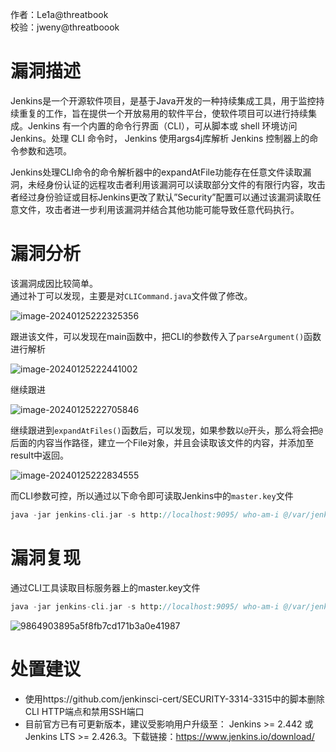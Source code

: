 作者：Le1a@threatbook  
校验：jweny@threatboook

漏洞描述
====

Jenkins是一个开源软件项目，是基于Java开发的一种持续集成工具，用于监控持续重复的工作，旨在提供一个开放易用的软件平台，使软件项目可以进行持续集成。Jenkins 有一个内置的命令行界面（CLI），可从脚本或 shell 环境访问 Jenkins。处理 CLI 命令时， Jenkins 使用args4j库解析 Jenkins 控制器上的命令参数和选项。

Jenkins处理CLI命令的命令解析器中的expandAtFile功能存在任意文件读取漏洞，未经身份认证的远程攻击者利用该漏洞可以读取部分文件的有限行内容，攻击者经过身份验证或目标Jenkins更改了默认”Security”配置可以通过该漏洞读取任意文件，攻击者进一步利用该漏洞并结合其他功能可能导致任意代码执行。

漏洞分析
====

该漏洞成因比较简单。  
通过补丁可以发现，主要是对`CLICommand.java`文件做了修改。

![image-20240125222325356](https://shs3.b.qianxin.com/attack_forum/2024/01/attach-442146be7a097a28d1af20d9684d9e106d4fbbaf.png)

跟进该文件，可以发现在main函数中，把CLI的参数传入了`parseArgument()`函数进行解析

![image-20240125222441002](https://shs3.b.qianxin.com/attack_forum/2024/01/attach-fe85a7fb232fca9d6f3472d18a5568ea6aa61675.png)

继续跟进

![image-20240125222705846](https://shs3.b.qianxin.com/attack_forum/2024/01/attach-9710e63318cccc365f20019fdd1b8ca3b695c242.png)

继续跟进到`expandAtFiles()`函数后，可以发现，如果参数以`@`开头，那么将会把`@`后面的内容当作路径，建立一个File对象，并且会读取该文件的内容，并添加至result中返回。

![image-20240125222834555](https://shs3.b.qianxin.com/attack_forum/2024/01/attach-ce0cf81c5ac66cbbf9ba27f05e5850a981d19649.png)

而CLI参数可控，所以通过以下命令即可读取Jenkins中的`master.key`文件

```php
java -jar jenkins-cli.jar -s http://localhost:9095/ who-am-i @/var/jenkins_home/secrets/master.key
```

漏洞复现
====

通过CLI工具读取目标服务器上的master.key文件

```php
java -jar jenkins-cli.jar -s http://localhost:9095/ who-am-i @/var/jenkins_home/secrets/master.key
```

![9864903895a5f8fb7cd171b3a0e41987](https://shs3.b.qianxin.com/attack_forum/2024/01/attach-bd311dd42c1f134adacf8c76c526070af2890204.png)

处置建议
====

- 使用https://github.com/jenkinsci-cert/SECURITY-3314-3315中的脚本删除CLI HTTP端点和禁用SSH端口
- 目前官方已有可更新版本，建议受影响用户升级至： Jenkins &gt;= 2.442 或Jenkins LTS &gt;= 2.426.3。下载链接：<https://www.jenkins.io/download/>